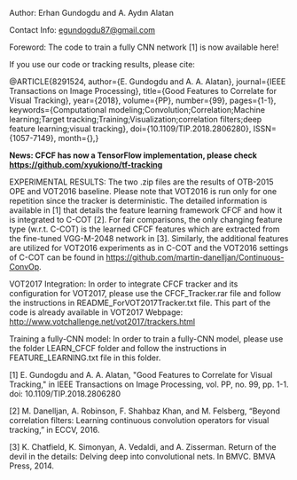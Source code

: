 Author: Erhan Gundogdu and A. Aydın Alatan

Contact Info: egundogdu87@gmail.com

Foreword: The code to train a fully CNN network [1] is now available here!

If you use our code or tracking results, please cite:

@ARTICLE{8291524,
author={E. Gundogdu and A. A. Alatan},
journal={IEEE Transactions on Image Processing},
title={Good Features to Correlate for Visual Tracking},
year={2018},
volume={PP},
number={99},
pages={1-1},
keywords={Computational modeling;Convolution;Correlation;Machine learning;Target tracking;Training;Visualization;correlation filters;deep feature learning;visual tracking},
doi={10.1109/TIP.2018.2806280},
ISSN={1057-7149},
month={},}

**News: CFCF has now a TensorFlow implementation, please check https://github.com/xyukiono/tf-tracking**

EXPERIMENTAL RESULTS:
The two .zip files are the results of OTB-2015 OPE and VOT2016 baseline.
Please note that VOT2016 is run only for one repetition since the tracker is deterministic.
The detailed information is available in [1] that details the feature learning framework CFCF and how it is integrated to C-COT [2]. For fair comparisons, the only changing feature type (w.r.t. C-COT) is the learned CFCF features which are extracted from the fine-tuned VGG-M-2048 network in [3]. 
Similarly, the additional features are utilized for VOT2016 experiments as in C-COT and the VOT2016 settings of C-COT can be found in https://github.com/martin-danelljan/Continuous-ConvOp.

VOT2017 Integration:
In order to integrate CFCF tracker and its configuration for VOT2017, please use the CFCF_Tracker.rar file and follow the instructions in README_ForVOT2017Tracker.txt file. This part of the code is already available in VOT2017 Webpage: http://www.votchallenge.net/vot2017/trackers.html

Training a fully-CNN model:
In order to train a fully-CNN model, please use the folder LEARN_CFCF folder and follow the instructions in FEATURE_LEARNING.txt file in this folder.

[1] E. Gundogdu and A. A. Alatan, "Good Features to Correlate for Visual Tracking," in IEEE Transactions on Image Processing, vol. PP, no. 99, pp. 1-1. doi: 10.1109/TIP.2018.2806280

[2] M. Danelljan, A. Robinson, F. Shahbaz Khan, and M. Felsberg, “Beyond correlation filters: Learning continuous convolution operators for visual tracking,” in ECCV, 2016.

[3] K. Chatfield, K. Simonyan, A. Vedaldi, and A. Zisserman. Return of the devil in the details: Delving deep into
convolutional nets. In BMVC. BMVA Press, 2014.
